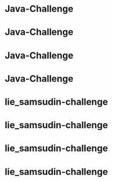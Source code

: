# Java-Challenge
# Java-Challenge
# Java-Challenge
# Java-Challenge
# lie_samsudin-challenge
# lie_samsudin-challenge
# lie_samsudin-challenge
# lie_samsudin-challenge
